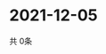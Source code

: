 # 2021-12-05
  共 0条

  <!-- BEGIN -->
  <!-- 最后更新时间Sun Dec 05 2021 18:04:09 GMT+0000 (Coordinated Universal Time) -->
  
  <!-- END -->
  
  